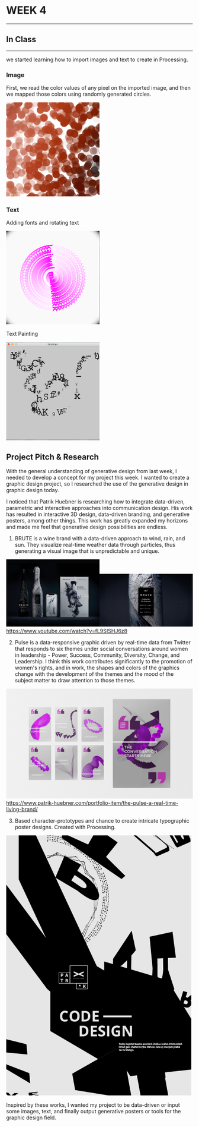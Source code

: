 # WEEK 4
***
## In Class
***
we started learning how to import images and text to create in Processing.

### Image

First, we read the color values of any pixel on the imported image, and then we mapped those colors using randomly generated circles.

<img src="https://github.com/GarveyMak123/Slave-to-the-Algorithm/blob/master/week%204/image.png" width="50%" height="50%">

### Text

Adding fonts and rotating text 

<img src="https://github.com/GarveyMak123/Slave-to-the-Algorithm/blob/master/week%204/rotating%20text.png" width="50%" height="50%">

Text Painting

<img src="https://github.com/GarveyMak123/Slave-to-the-Algorithm/blob/master/week%204/drawfont.png" width="50%" height="50%">

## Project Pitch & Research
With the general understanding of generative design from last week, I needed to develop a concept for my project this week. I wanted to create a graphic design project, so I researched the use of the generative design in graphic design today.

I noticed that Patrik Huebner is researching how to integrate data-driven, parametric and interactive approaches into communication design. His work has resulted in interactive 3D design, data-driven branding, and generative posters, among other things. This work has greatly expanded my horizons and made me feel that generative design possibilities are endless.


1. BRUTE is a wine brand with a data-driven approach to wind, rain, and sun. They visualize real-time weather data through particles, thus generating a visual image that is unpredictable and unique.

<img src="https://github.com/GarveyMak123/Slave-to-the-Algorithm/blob/master/week%204/brute-generative-identity-brand-collection.jpg" width="50%" height="50%"><img src="https://github.com/GarveyMak123/Slave-to-the-Algorithm/blob/master/week%204/brute-generative-identity-brand-label-2017.jpg" width="50%" height="50%">
https://www.youtube.com/watch?v=fL9SISHJ6z8

2. Pulse is a data-responsive graphic driven by real-time data from Twitter that responds to six themes under social conversations around women in leadership - Power, Success, Community, Diversity, Change, and Leadership. I think this work contributes significantly to the promotion of women's rights, and in work, the shapes and colors of the graphics change with the development of the themes and the mood of the subject matter to draw attention to those themes.

![](https://github.com/GarveyMak123/Slave-to-the-Algorithm/blob/master/week%204/WLGF_AI_Driven_Poster-Twitter.jpg)
https://www.patrik-huebner.com/portfolio-item/the-pulse-a-real-time-living-brand/

3. Based character-prototypes and chance to create intricate typographic poster designs. Created with Processing.

![](https://github.com/GarveyMak123/Slave-to-the-Algorithm/blob/master/week%204/generativeShapeAnimationPoster-03-animated-02.gif)

Inspired by these works, I wanted my project to be data-driven or input some images, text, and finally output generative posters or tools for the graphic design field.
